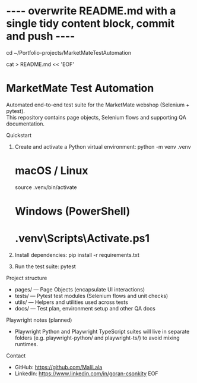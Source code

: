 # ---- overwrite README.md with a single tidy content block, commit and push ----
cd ~/Portfolio-projects/MarketMateTestAutomation

cat > README.md << 'EOF'
# MarketMate Test Automation

Automated end-to-end test suite for the MarketMate webshop (Selenium + pytest).  
This repository contains page objects, Selenium flows and supporting QA documentation.

Quickstart
1. Create and activate a Python virtual environment:
   python -m venv .venv
   # macOS / Linux
   source .venv/bin/activate
   # Windows (PowerShell)
   # .venv\Scripts\Activate.ps1

2. Install dependencies:
   pip install -r requirements.txt

3. Run the test suite:
   pytest

Project structure
- pages/ — Page Objects (encapsulate UI interactions)
- tests/ — Pytest test modules (Selenium flows and unit checks)
- utils/ — Helpers and utilities used across tests
- docs/ — Test plan, environment setup and other QA docs

Playwright notes (planned)
- Playwright Python and Playwright TypeScript suites will live in separate folders (e.g. playwright-python/ and playwright-ts/) to avoid mixing runtimes.

Contact
- GitHub: https://github.com/MaliLala
- LinkedIn: https://www.linkedin.com/in/goran-csonkity
EOF
